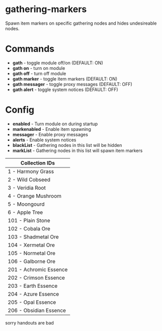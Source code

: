 # gathering-markers
Spawn item markers on specific gathering nodes and hides undesireable nodes.

# Commands 
- **gath** - toggle module off/on (DEFAULT: ON)
- **gath on** - turn on module
- **gath off** - turn off module
- **gath marker** - toggle item markers (DEFAULT: ON)
- **gath messager** - toggle proxy messages (DEFAULT: OFF)
- **gath alert** - toggle system notices (DEFAULT: OFF)

# Config
- **enabled** - Turn module on during startup
- **markenabled** - Enable item spawning
- **messager** - Enable proxy messages
- **alerts** - Enable system notices
- **blackList** - Gathering nodes in this list will be hidden
- **markList** - Gathering nodes in this list will spawn item markers

| Collection IDs |
| ------------------------ |
| 1 - Harmony Grass |
| 2 - Wild Cobseed |
| 3 - Veridia Root |
| 4 - Orange Mushroom |
| 5 - Moongourd |
| 6 - Apple Tree |
| 101 - Plain Stone |
| 102 - Cobala Ore |
| 103 - Shadmetal Ore |
| 104 - Xermetal Ore |
| 105 - Normetal Ore |
| 106 - Galborne Ore |
| 201 - Achromic Essence |
| 202 - Crimson Essence |
| 203 - Earth Essence |
| 204 - Azure Essence |
| 205 - Opal Essence |
| 206 - Obsidian Essence |

sorry handouts are bad
